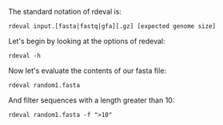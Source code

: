The standard notation of rdeval is:
``` 
rdeval input.[fasta|fastq|gfa][.gz] [expected genome size]
```

Let's begin by looking at the options of redeval:
```
rdeval -h
```

Now let's evaluate the contents of our fasta file:
```
rdeval random1.fasta
```

And filter sequences with a length greater than 10:
```
rdeval random1.fasta -f ">10"
```

